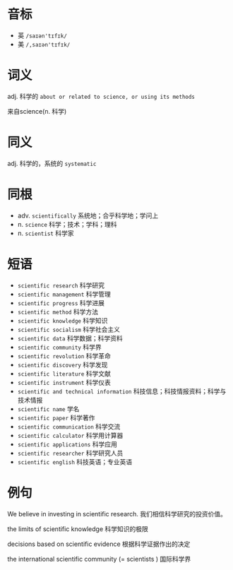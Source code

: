 # 音标

- 英 `/saɪən'tɪfɪk/`
- 美 `/,saɪən'tɪfɪk/`

# 词义

adj. 科学的
`about or related to science, or using its methods`



来自science(n. 科学)

# 同义

adj. 科学的，系统的
`systematic`

# 同根

- adv. `scientifically` 系统地；合乎科学地；学问上
- n. `science` 科学；技术；学科；理科
- n. `scientist` 科学家

# 短语

- `scientific research` 科学研究
- `scientific management` 科学管理
- `scientific progress` 科学进展
- `scientific method` 科学方法
- `scientific knowledge` 科学知识
- `scientific socialism` 科学社会主义
- `scientific data` 科学数据；科学资料
- `scientific community` 科学界
- `scientific revolution` 科学革命
- `scientific discovery` 科学发现
- `scientific literature` 科学文献
- `scientific instrument` 科学仪表
- `scientific and technical information` 科技信息；科技情报资料；科学与技术情报
- `scientific name` 学名
- `scientific paper` 科学著作
- `scientific communication` 科学交流
- `scientific calculator` 科学用计算器
- `scientific applications` 科学应用
- `scientific researcher` 科学研究人员
- `scientific english` 科技英语；专业英语

# 例句

We believe in investing in scientific research.
我们相信科学研究的投资价值。

the limits of scientific knowledge
科学知识的极限

decisions based on scientific evidence
根据科学证据作出的决定

the international scientific community (= scientists )
国际科学界


